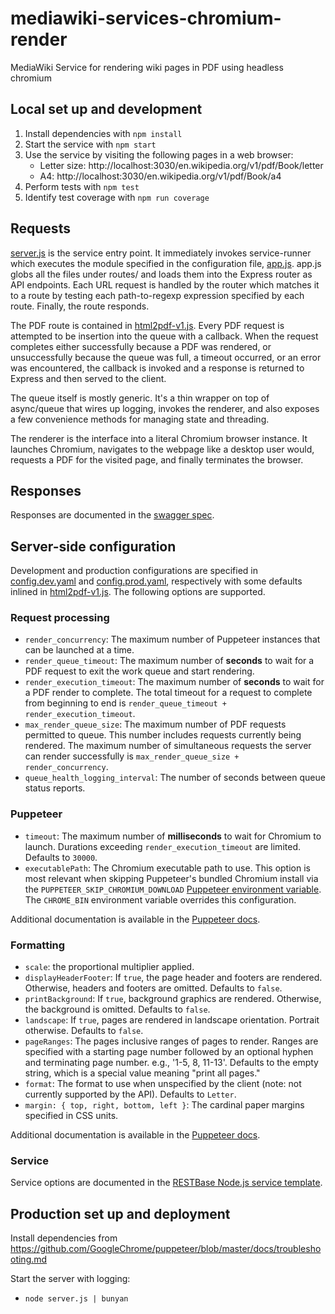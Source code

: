 # mediawiki-services-chromium-render
MediaWiki Service for rendering wiki pages in PDF using headless chromium

## Local set up and development
1. Install dependencies with `npm install`
2. Start the service with `npm start`
3. Use the service by visiting the following pages in a web browser:
    * Letter size: http://localhost:3030/en.wikipedia.org/v1/pdf/Book/letter
    * A4: http://localhost:3030/en.wikipedia.org/v1/pdf/Book/a4
4. Perform tests with `npm test`
5. Identify test coverage with `npm run coverage`

## Requests
[server.js](server.js) is the service entry point. It immediately invokes
service-runner which executes the module specified in the configuration file,
[app.js](app.js). app.js globs all the files under routes/ and loads them into
the Express router as API endpoints. Each URL request is handled by the router
which matches it to a route by testing each path-to-regexp expression specified
by each route. Finally, the route responds.

The PDF route is contained in [html2pdf-v1.js](routes/html2pdf-v1.js). Every PDF
request is attempted to be insertion into the queue with a callback. When the
request completes either successfully because a PDF was rendered, or
unsuccessfully because the queue was full, a timeout occurred, or an error was
encountered, the callback is invoked and a response is returned to Express and
then served to the client.

The queue itself is mostly generic. It's a thin wrapper on top of async/queue
that wires up logging, invokes the renderer, and also exposes a few convenience
methods for managing state and threading.

The renderer is the interface into a literal Chromium browser instance. It
launches Chromium, navigates to the webpage like a desktop user would, requests
a PDF for the visited page, and finally terminates the browser.

## Responses
Responses are documented in the [swagger spec](spec.yaml).

## Server-side configuration
Development and production configurations are specified in
[config.dev.yaml](config.dev.yaml) and [config.prod.yaml](config.prod.yaml),
respectively with some defaults inlined in
[html2pdf-v1.js](routes/html2pdf-v1.js). The following options are supported.

### Request processing
- `render_concurrency`: The maximum number of Puppeteer instances that can be
  launched at a time.
- `render_queue_timeout`: The maximum number of **seconds** to wait for a PDF
  request to exit the work queue and start rendering.
- `render_execution_timeout`: The maximum number of **seconds** to wait for a
  PDF render to complete. The total timeout for a request to complete from
  beginning to end is `render_queue_timeout + render_execution_timeout`.
- `max_render_queue_size`: The maximum number of PDF requests permitted to
  queue. This number includes requests currently being rendered. The
  maximum number of simultaneous requests the server can render successfully is
  `max_render_queue_size + render_concurrency`.
- `queue_health_logging_interval`: The number of seconds between queue status
  reports.

### Puppeteer
- `timeout`: The maximum number of **milliseconds** to wait for Chromium to
  launch. Durations exceeding `render_execution_timeout` are limited. Defaults
  to `30000`.
- `executablePath`: The Chromium executable path to use. This option is most
  relevant when skipping Puppeteer's bundled Chromium install via the
  `PUPPETEER_SKIP_CHROMIUM_DOWNLOAD` [Puppeteer environment variable]. The
  `CHROME_BIN` environment variable overrides this configuration.

Additional documentation is available in the [Puppeteer docs].

[Puppeteer environment variable]: https://github.com/GoogleChrome/puppeteer/blob/v0.13.0/docs/api.md#environment-variables
[Puppeteer docs]: https://github.com/GoogleChrome/puppeteer/blob/v0.13.0/docs/api.md#puppeteerlaunchoptions

### Formatting
- `scale`: the proportional multiplier applied.
- `displayHeaderFooter`: If `true`, the page header and footers are rendered.
  Otherwise, headers and footers are omitted. Defaults to `false`.
- `printBackground`: If `true`, background graphics are rendered. Otherwise, the
  background is omitted. Defaults to `false`.
- `landscape`: If `true`, pages are rendered in landscape orientation. Portrait
  otherwise. Defaults to `false`.
- `pageRanges`: The pages inclusive ranges of pages to render. Ranges are
  specified with a starting page number followed by an optional hyphen and
  terminating page number. e.g., '1-5, 8, 11-13'. Defaults to the empty string,
  which is a special value meaning "print all pages."
- `format`: The format to use when unspecified by the client (note: not
  currently supported by the API). Defaults to `Letter`.
- `margin: { top, right, bottom, left }`: The cardinal paper margins specified
  in CSS units.

Additional documentation is available in the
[Puppeteer docs](https://github.com/GoogleChrome/puppeteer/blob/v0.13.0/docs/api.md#pagepdfoptions).

### Service

Service options are documented in the [RESTBase Node.js service template].

[RESTBase Node.js service template]: https://www.mediawiki.org/wiki/Documentation/Services#Service_Template

## Production set up and deployment

Install dependencies from
https://github.com/GoogleChrome/puppeteer/blob/master/docs/troubleshooting.md

Start the server with logging:
* `node server.js | bunyan`

